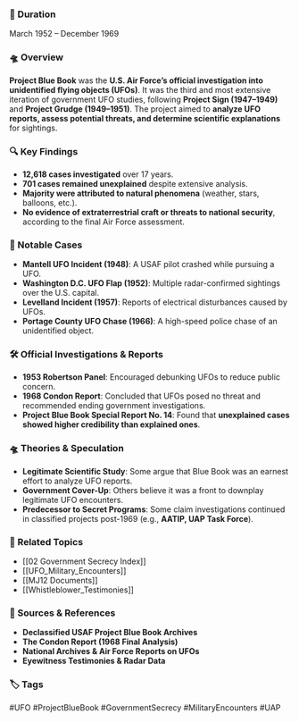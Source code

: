 
### 📅 Duration

March 1952 – December 1969

### 🛸 Overview

**Project Blue Book** was the **U.S. Air Force’s official investigation into unidentified flying objects (UFOs)**. It was the third and most extensive iteration of government UFO studies, following **Project Sign (1947–1949)** and **Project Grudge (1949–1951)**. The project aimed to **analyze UFO reports, assess potential threats, and determine scientific explanations** for sightings.

### 🔍 Key Findings

- **12,618 cases investigated** over 17 years.
- **701 cases remained unexplained** despite extensive analysis.
- **Majority were attributed to natural phenomena** (weather, stars, balloons, etc.).
- **No evidence of extraterrestrial craft or threats to national security**, according to the final Air Force assessment.

### 📜 Notable Cases

- **Mantell UFO Incident (1948)**: A USAF pilot crashed while pursuing a UFO.
- **Washington D.C. UFO Flap (1952)**: Multiple radar-confirmed sightings over the U.S. capital.
- **Levelland Incident (1957)**: Reports of electrical disturbances caused by UFOs.
- **Portage County UFO Chase (1966)**: A high-speed police chase of an unidentified object.

### 🛠 Official Investigations & Reports

- **1953 Robertson Panel**: Encouraged debunking UFOs to reduce public concern.
- **1968 Condon Report**: Concluded that UFOs posed no threat and recommended ending government investigations.
- **Project Blue Book Special Report No. 14**: Found that **unexplained cases showed higher credibility than explained ones**.

### 🛸 Theories & Speculation

- **Legitimate Scientific Study**: Some argue that Blue Book was an earnest effort to analyze UFO reports.
- **Government Cover-Up**: Others believe it was a front to downplay legitimate UFO encounters.
- **Predecessor to Secret Programs**: Some claim investigations continued in classified projects post-1969 (e.g., **AATIP, UAP Task Force**).

### 🔗 Related Topics

- [[02 Government Secrecy Index]]
- [[UFO_Military_Encounters]]
- [[MJ12 Documents]]
- [[Whistleblower_Testimonies]]

### 📂 Sources & References

- **Declassified USAF Project Blue Book Archives**
- **The Condon Report (1968 Final Analysis)**
- **National Archives & Air Force Reports on UFOs**
- **Eyewitness Testimonies & Radar Data**

### 🏷 Tags

#UFO #ProjectBlueBook #GovernmentSecrecy #MilitaryEncounters #UAP